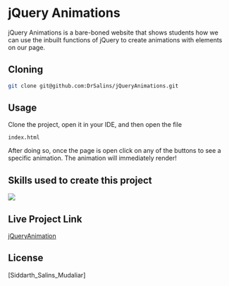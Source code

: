 # jQuery Animations

jQuery Animations is a bare-boned website that shows students how we can use the inbuilt functions of jQuery to create animations with elements on our page. 

## Cloning

```bash
git clone git@github.com:DrSalins/jQueryAnimations.git
```

## Usage

Clone the project, open it in your IDE, and then open the file 
```
index.html
```
After doing so, once the page is open click on any of the buttons to see a specific animation. The animation will immediately render!

## Skills used to create this project
<p align="left">
  <a href="https://skillicons.dev">
    <img src="https://skillicons.dev/icons?i=jquery" />
  </a>
</p>

## Live Project Link 

[jQueryAnimation](https://drsalins.github.io/jQueryAnimations/)
## License
[Siddarth_Salins_Mudaliar]
